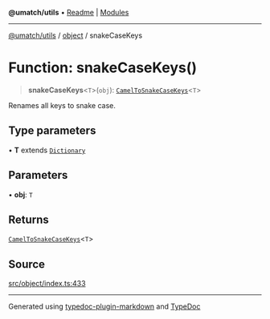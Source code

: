 **@umatch/utils** • [Readme](../../index.md) \| [Modules](../../modules.md)

***

[@umatch/utils](../../modules.md) / [object](../index.md) / snakeCaseKeys

# Function: snakeCaseKeys()

> **snakeCaseKeys**\<`T`\>(`obj`): [`CamelToSnakeCaseKeys`](../type-aliases/CamelToSnakeCaseKeys.md)\<`T`\>

Renames all keys to snake case.

## Type parameters

• **T** extends [`Dictionary`](../../index/type-aliases/Dictionary.md)

## Parameters

• **obj**: `T`

## Returns

[`CamelToSnakeCaseKeys`](../type-aliases/CamelToSnakeCaseKeys.md)\<`T`\>

## Source

[src/object/index.ts:433](https://github.com/umatch-oficial/utils/blob/7d512db/src/object/index.ts#L433)

***

Generated using [typedoc-plugin-markdown](https://www.npmjs.com/package/typedoc-plugin-markdown) and [TypeDoc](https://typedoc.org/)
